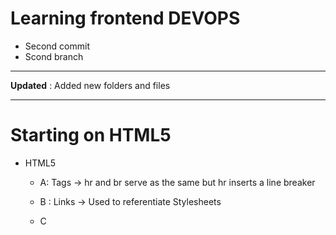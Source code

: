 # Learning frontend DEVOPS
- Second commit
- Scond branch

---

**Updated** : Added new folders and files 

---
# Starting on HTML5
* HTML5
    - A: Tags ->
    hr and br serve as the same but hr inserts a line breaker

    - B : Links ->
    Used to referentiate Stylesheets

    - C
    